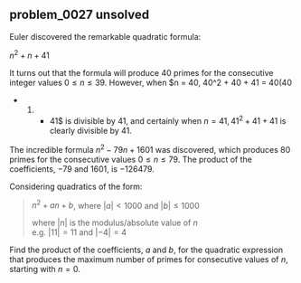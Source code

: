 ## problem_0027 unsolved
Euler discovered the remarkable quadratic formula:

$n^2 + n + 41$

It turns out that the formula will produce 40 primes for the consecutive
integer values $0 \le n \le 39$. However, when $n = 40, 40^2 + 40 + 41 = 40(40
+ 1) + 41$ is divisible by 41, and certainly when $n = 41, 41^2 + 41 + 41$ is
clearly divisible by 41.

The incredible formula $n^2 - 79n + 1601$ was discovered, which produces 80
primes for the consecutive values $0 \le n \le 79$. The product of the
coefficients, −79 and 1601, is −126479.

Considering quadratics of the form:

> $n^2 + an + b$, where $|a| < 1000$ and $|b| \le 1000$  
>  
>
>
> where $|n|$ is the modulus/absolute value of $n$  
> e.g. $|11| = 11$ and $|-4| = 4$

Find the product of the coefficients, $a$ and $b$, for the quadratic
expression that produces the maximum number of primes for consecutive values
of $n$, starting with $n = 0$.

